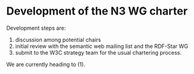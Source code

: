 # Development of the N3 WG charter

Development steps are:

1. discussion among potential chairs
2. initial review with the semantic web mailing list and the RDF-Star WG
3. submit to the W3C strategy team for the usual chartering process.

We are currently heading to (1).
